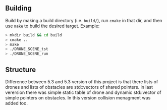 
## Building

Build by making a build directory (i.e. `build/`), run `cmake` in that dir, and then use `make` to build the desired target.
Example:

``` bash
> mkdir build && cd build
> cmake .. 
> make 
> ./DRONE_SCENE_tst  
> ./DRONE_SCENE_run
```

## Structure

Difference between 5.3 and 5.3 version of this project is that there lists of drones and lists of obstacles are std::vectors of shared pointers.
in last verersion there was simple static table of drone and dynamic std::vector of simple pointers on obstacles.
In this version collision menagment was added too.